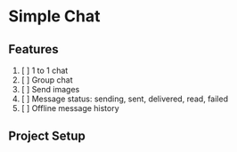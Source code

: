 # Simple Chat

## Features
1. [ ] 1 to 1 chat
2. [ ] Group chat
3. [ ] Send images
4. [ ] Message status: sending, sent, delivered, read, failed
5. [ ] Offline message history

## Project Setup

